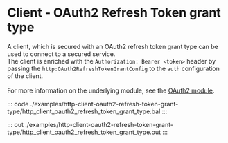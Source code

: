 # Client - OAuth2 Refresh Token grant type

A client, which is secured with an OAuth2 refresh token grant type can be
used to connect to a secured service.<br/>
The client is enriched with the `Authorization: Bearer <token>` header by
passing the `http:OAuth2RefreshTokenGrantConfig` to the `auth`
configuration of the client.<br/><br/>
For more information on the underlying module,
see the [OAuth2 module](https://docs.central.ballerina.io/ballerina/oauth2/latest/).

::: code ./examples/http-client-oauth2-refresh-token-grant-type/http_client_oauth2_refresh_token_grant_type.bal :::

::: out ./examples/http-client-oauth2-refresh-token-grant-type/http_client_oauth2_refresh_token_grant_type.out :::